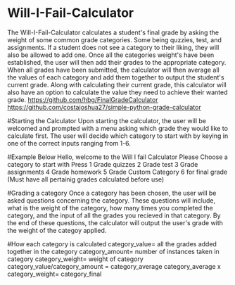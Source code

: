 # Will-I-Fail-Calculator
 The Will-I-Fail-Calculator calculates a student's final grade by asking the weight of some common grade categories. Some being quzzies, test, and assignments. If a student does not see a category to their liking, they will also be allowed to add one. Once all the categories  weight's have been established, the user will then add their grades to the appropriate category. When all grades have been submitted, the calculator will then average all the values of each category and add them together to output the student's current grade. Along with calculating their current grade, this calculator will also have an option to calculate the value they need to achieve their wanted grade. 
 https://github.com/hbg/FinalGradeCalculator
 https://github.com/costajoshua27/simple-python-grade-calculator


#Starting the Calculator
Upon starting the calculator, the user will be welcomed and prompted with a menu asking which grade they would like to calculate first. The user will decide which category to start with by keying in one of the correct inputs ranging from 1-6.

#Example Below
Hello, welcome to the Will I fail Calculator
Please Choose a category to start with
Press 
 1 Grade quizzes 
 2 Grade test 
 3 Grade assignments 
 4 Grade homework
 5 Grade Custom Category
 6 for final grade (Must have all pertainig grades calculated before use)
 
 #Grading a category
 Once a category has been chosen, the user will be asked questions concerning the category. These questions will include, what is the weight of the category, how many times you completed the category, and the input of all the grades you recieved in that category. By the end of these questions, the calculator will output the user's grade with the weight of the categoy applied.
 
 #How each category is calculated
 category_value= all the grades added together in the category
 category_amount= number of instances taken in category
 category_weight= weight of category
 category_value/category_amount = category_average
 category_average x category_weight= category_final

